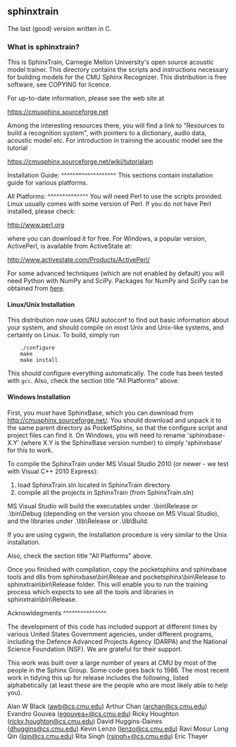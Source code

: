 ## sphinxtrain

The last (good) version written in C.

### What is sphinxtrain?

This is SphinxTrain, Carnegie Mellon University's open source acoustic model trainer. This directory contains the scripts and instructions necessary for building models for the CMU Sphinx Recognizer. This distribution is free software, see COPYING for licence.

For up-to-date information, please see the web site at

   https://cmusphinx.sourceforge.net

Among the interesting resources there, you will find a link to "Resources to build a recognition system", with pointers to a dictionary, audio data, acoustic model etc. For introduction in training the acoustic model see the tutorial

https://cmusphinx.sourceforge.net/wiki/tutorialam

Installation Guide:
^^^^^^^^^^^^^^^^^^^
This sections contain installation guide for various platforms. 

All Platforms:
^^^^^^^^^^^^^^
You will need Perl to use the scripts provided. Linux usually comes
with some version of Perl. If you do not have Perl installed, please
check:

http://www.perl.org

where you can download it for free. For Windows, a popular version, ActivePerl, is available from ActiveState at:

http://www.activestate.com/Products/ActivePerl/

For some advanced techniques (which are not enabled by default) you will need Python with NumPy and SciPy. Packages for NumPy and SciPy can be obtained from [here](https://scipy.org/Download).

#### Linux/Unix Installation

This distribution now uses GNU autoconf to find out basic information about your system, and should compile on most Unix and Unix-like
systems, and certainly on Linux. To build, simply run

```
    ./configure
    make
    make install
```

This should configure everything automatically. The code has been tested with `gcc`. Also, check the section title "All Platforms" above.

#### Windows Installation

First, you *must* have SphinxBase, which you can download from
http://cmusphinx.sourceforge.net/.  You should download and unpack it to
the same parent directory as PocketSphinx, so that the configure script
and project files can find it. On Windows, you will need to rename
'sphinxbase-X.Y' (where X.Y is the SphinxBase version number) to simply
'sphinxbase' for this to work.

To compile the SphinxTrain under MS Visual Studio 2010 (or newer - we test
with Visual C++ 2010 Express):

 1. load SphinxTrain.sln located in SphinxTrain directory
 2. compile all the projects in SphinxTrain (from SphinxTrain.sln)

MS Visual Studio will build the executables under .\bin\Release or
.\bin\Debug (depending on the version you choose on MS Visual Studio),
and the libraries under .\lib\Release or .\lib\Build.

If you are using cygwin, the installation procedure is very similar to
the Unix installation. 

Also, check the section title "All Platforms" above.

Once you finished with compilation, copy the pocketsphinx and sphinxbase
tools and dlls from sphinxbase\bin\Releae and pocketsphinx\bin\Release to
sphinxtrain\bin\Release folder. This will enable you to run the 
training process which expects to see all the tools and libraries in
sphinxtrain\bin\Release.

Acknowldegments
^^^^^^^^^^^^^^^

The development of this code has included support at different times
by various United States Government agencies, under different programs,
including the Defence Advanced Projects Agency (DARPA) and the
National Science Foundation (NSF). We are grateful for their support.

This work was built over a large number of years at CMU by most of the
people in the Sphinx Group. Some code goes back to 1986. The most
recent work in tidying this up for release includes the following,
listed alphabetically (at least these are the people who are most
likely able to help you).

Alan W Black (awb@cs.cmu.edu)
Arthur Chan (archan@cs.cmu.edu)
Evandro Gouvea (egouvea+@cs.cmu.edu)
Ricky Houghton (ricky.houghton@cs.cmu.edu)
David Huggins-Daines (dhuggins@cs.cmu.edu)
Kevin Lenzo (lenzo@cs.cmu.edu)
Ravi Mosur
Long Qin (lqin@cs.cmu.edu)
Rita Singh (rsingh+@cs.cmu.edu)
Eric Thayer

